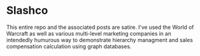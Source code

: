 # Slashco

This entire repo and the associated posts are satire. I've used the World of Warcraft as well as various multi-level marketing companies in an intendedly humurous way to demonstrate hierarchy managment and sales compensation calculation using graph databases. 
